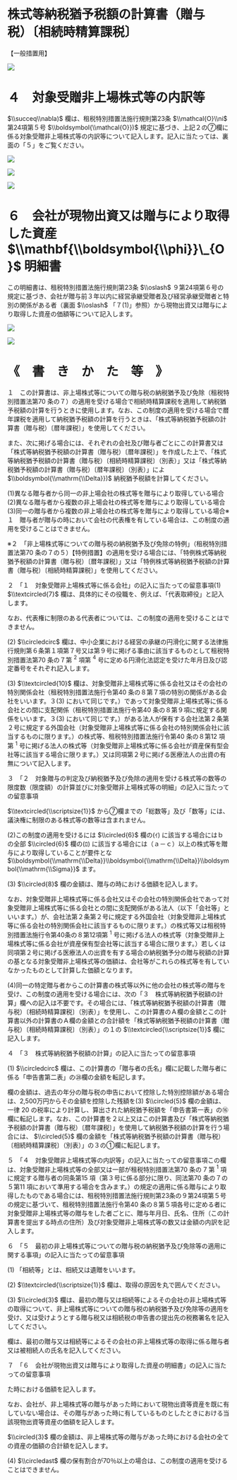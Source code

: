 # 株式等納税猶予税額の計算書（贈与税）〔相続時精算課税〕

【一般措置用】

![](https://www.nta.go.jp/tmp/e115b6ff-5323-41fb-8a45-63e11d39c123/images/0a6c67f44c34e91996d35b4fca76c8719c06910993795d5d43984bf4ea93a94c.jpg)

# ４　対象受贈非上場株式等の内訳等

$\\succeq\\nabla)$ 欄は、租税特別措置法施行規則第23条 $\\mathcal{O}\\ni$ 第24項第５号 $\\boldsymbol{\\mathcal{O}})$ 規定に基づき、上記２の⑦欄に係る対象受贈非上場株式等の内訳等について記入します。記入に当たっては、裏面の「５」をご覧ください。

![](https://www.nta.go.jp/tmp/e115b6ff-5323-41fb-8a45-63e11d39c123/images/9e0cc0370830194a8dd3ec202f0223f57a4274cd5be05b6f7c4fdb86ce5c6fed.jpg)

![](https://www.nta.go.jp/tmp/e115b6ff-5323-41fb-8a45-63e11d39c123/images/1ba78843b4e3b861f34998cfb76c6bca35c9b0a0d0167f4804cf37817eeaca2a.jpg)

![](https://www.nta.go.jp/tmp/e115b6ff-5323-41fb-8a45-63e11d39c123/images/b2ae95439675b8e13c70282cf09820da482efdfbd1f879f785effcbc2fa693d7.jpg)

# ６　会社が現物出資又は贈与により取得した資産 $\\mathbf{\\boldsymbol{\\phi}}\_{O}$ 明細書

この明細書は、租税特別措置法施行規則第23条 $\\oslash$ ９第24項第６号の規定に基づき、会社が贈与前３年以内に経営承継受贈者及び経営承継受贈者と特別の関係がある者（裏面 $\\oslash$ 「７(1)」参照）から現物出資又は贈与により取得した資産の価額等について記入します。

![](https://www.nta.go.jp/tmp/e115b6ff-5323-41fb-8a45-63e11d39c123/images/7d0b9635c744fb4b3908bff5d7ae20fc33590a20d45f983241e59b5d2271c32e.jpg)

![](https://www.nta.go.jp/tmp/e115b6ff-5323-41fb-8a45-63e11d39c123/images/b7f49bfea4d68b85f4e4ba6e091af9fac1884038ed9e60c49281707a197d826e.jpg)

# 《　書　き　か　た　等　》

１　この計算書は、非上場株式等についての贈与税の納税猶予及び免除（租税特別措置法第70 条の７）の適用を受ける場合で相続時精算課税を適用して納税猶予税額の計算を行うときに使用します。なお、この制度の適用を受ける場合で暦年課税を適用して納税猶予税額の計算を行うときは、「株式等納税猶予税額の計算書（贈与税）〔暦年課税〕」を使用してください。

また、次に掲げる場合には、それぞれの会社及び贈与者ごとにこの計算書又は「株式等納税猶予税額の計算書（贈与税）〔暦年課税〕」を作成した上で、「株式等納税猶予税額の計算書（贈与税）〔相続時精算課税〕（別表）」又は「株式等納税猶予税額の計算書（贈与税）〔暦年課税〕（別表）」によ $\\boldsymbol{\\mathrm{\\Delta}})$ 納税猶予税額を計算してください。

(1)異なる贈与者から同一の非上場会社の株式等を贈与により取得している場合(2)異なる贈与者から複数の非上場会社の株式等を贈与により取得している場合(3)同一の贈与者から複数の非上場会社の株式等を贈与により取得している場合※１　贈与者が贈与の時において会社の代表権を有している場合は、この制度の適用を受けることはできません。

※２　「非上場株式等についての贈与税の納税猶予及び免除の特例」（租税特別措置法第70 条の７の５）【特例措置】の適用を受ける場合には、「特例株式等納税猶予税額の計算書（贈与税）〔暦年課税〕」又は「特例株式等納税猶予税額の計算書（贈与税）〔相続時精算課税〕」を使用してください。

２　「１　対象受贈非上場株式等に係る会社」の記入に当たっての留意事項(1) $\\textcircled{7}$ 欄は、具体的にその役職を、例えば、「代表取締役」と記入します。

なお、代表権に制限のある代表者については、この制度の適用を受けることはできません。

(2) $\\circledcirc$ 欄は、中小企業における経営の承継の円滑化に関する法律施行規則第６条第１項第７号又は第９号に掲げる事由に該当するものとして租税特別措置法第70 条の７第 $^2$ 項第 $^4$ 号に定める円滑化法認定を受けた年月日及び認定番号をそれぞれ記入します。

(3) $\\textcircled{10}$ 欄は、対象受贈非上場株式等に係る会社又はその会社の特別関係会社（租税特別措置法施行令第40 条の８第７項の特別の関係がある会社をいいます。３(3) において同じです。）であって対象受贈非上場株式等に係る会社との間に支配関係（租税特別措置法施行令第40 条の８第９項に規定する関係をいいます。３(3) において同じです。）がある法人が保有する会社法第２条第２号に規定する外国会社（対象受贈非上場株式等に係る会社の特別関係会社に該当するものに限ります。）の株式等、租税特別措置法施行令第40 条の８第12 項第 $^1$ 号に掲げる法人の株式等（対象受贈非上場株式等に係る会社が資産保有型会社等に該当する場合に限ります。）又は同項第２号に掲げる医療法人の出資の有無について記入します。

３　「２　対象贈与の判定及び納税猶予及び免除の適用を受ける株式等の数等の限度数（限度額）の計算並びに対象受贈非上場株式等の明細」の記入に当たっての留意事項

$\\textcircled{\\scriptsize{1}}$ から⑦欄までの「総数等」及び「数等」には、議決権に制限のある株式等の数等は含まれません。

(2)この制度の適用を受けるには $\\circled{6}$ 欄の(ｲ) に該当する場合にはｂの全部 $\\circled{6}$ 欄の(ﾛ) に該当する場合には（ａ－ｃ）以上の株式等を贈与により取得していることが要件とな $\\boldsymbol{\\mathrm{\\Delta}}\\boldsymbol{\\mathrm{\\Delta}}\\boldsymbol{\\mathrm{\\Sigma}}$ ます。

(3) $\\circled{8}$ 欄の金額は、贈与の時における価額を記入します。

なお、対象受贈非上場株式等に係る会社又はその会社の特別関係会社であって対象受贈非上場株式等に係る会社との間に支配関係がある法人（以下「会社等」といいます。）が、会社法第２条第２号に規定する外国会社（対象受贈非上場株式等に係る会社の特別関係会社に該当するものに限ります。）の株式等又は租税特別措置法施行令第40条の８第12項第 $^1$ 号に掲げる法人の株式等（対象受贈非上場株式等に係る会社が資産保有型会社等に該当する場合に限ります。）若しくは同項第２号に掲げる医療法人の出資を有する場合の納税猶予分の贈与税額の計算の基となる対象受贈非上場株式等の価額は、会社等がこれらの株式等を有していなかったものとして計算した価額となります。

(4)同一の特定贈与者からこの計算書の株式等以外に他の会社の株式等の贈与を受け、この制度の適用を受ける場合には、次の「３　株式等納税猶予税額の計算」欄への記入は不要です。その場合には、「株式等納税猶予税額の計算書（贈与税）〔相続時精算課税〕（別表）」を使用し、この計算書のＡ欄の金額とこの計算書以外の計算書のＡ欄の金額との合計額を「株式等納税猶予税額の計算書（贈与税）〔相続時精算課税〕（別表）」の１の $\\textcircled{\\scriptsize{1}}$ 欄に記入します。

４　「３　株式等納税猶予税額の計算」の記入に当たっての留意事項

(1) $\\circledcirc$ 欄は、この計算書の「贈与者の氏名」欄に記載した贈与者に係る「申告書第二表」の㉘欄の金額を転記します。

欄の金額は、過去の年分の贈与税の申告において控除した特別控除額がある場合は、2,500万円からその金額を控除した残額を(3) $\\circled{5}$ 欄の金額は、一律 $20%$ の税率により計算し、算出された納税猶予税額を「申告書第一表」の⑯欄に転記します。なお、この計算書を２以上又はこの計算書及び「株式等納税猶予税額の計算書（贈与税）〔暦年課税〕」を使用して納税猶予税額の計算を行う場合には、 $\\circled{5}$ 欄の金額を「株式等納税猶予税額の計算書（贈与税）〔相続時精算課税〕（別表）」の３の①欄に転記します。

５　「４　対象受贈非上場株式等の内訳等」の記入に当たっての留意事項この欄は、対象受贈非上場株式等の全部又は一部が租税特別措置法第70 条の $7$ 第 $^1$ 項に規定する贈与者の同条第15 項（第３号に係る部分に限り、同法第70 条の７の５第11 項において準用する場合を含みます。）の規定の適用に係る贈与により取得したものである場合には、租税特別措置法施行規則第23条の９第24項第５号の規定に基づいて、租税特別措置法施行令第40 条の８第５項各号に定める者に対象受贈非上場株式等の贈与をした者ごとに、贈与年月日、氏名、住所（この計算書を提出する時点の住所）及び対象受贈非上場株式等の数又は金額の内訳を記入します。

６　「５　最初の非上場株式等についての贈与税の納税猶予及び免除等の適用に関する事項」の記入に当たっての留意事項

(1) 「相続等」とは、相続又は遺贈をいいます。

(2) $\\textcircled{\\scriptsize{1}}$ 欄は、取得の原因を丸で囲んでください。

(3) $\\circled{3}$ 欄は、最初の贈与又は相続等によるその会社の非上場株式等の取得について、非上場株式等についての贈与税の納税猶予及び免除等の適用を受け、又は受けようとする贈与税又は相続税の申告書の提出先の税務署名を記入してください。

欄は、最初の贈与又は相続等によるその会社の非上場株式等の取得に係る贈与者又は被相続人の氏名を記入してください。

７　「６　会社が現物出資又は贈与により取得した資産の明細書」の記入に当たっての留意事項

た時における価額を記入します。

なお、会社が、非上場株式等の贈与があった時において現物出資等資産を既に有していない場合は、その贈与があった時に有しているものとしたときにおける当該現物出資等資産の価額を記入します。

$\\circled{3}$ 欄の金額は、非上場株式等の贈与があった時における会社の全ての資産の価額の合計額を記入します。

(4) $\\circledast$ 欄の保有割合が70％以上の場合は、この制度の適用を受けることはできません。
